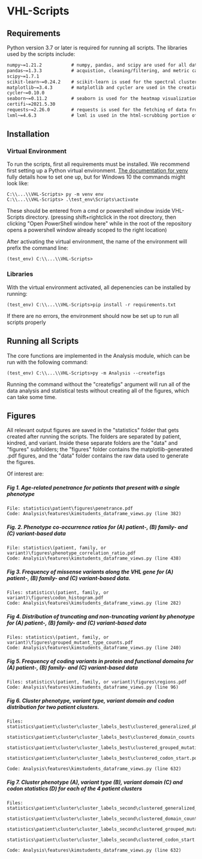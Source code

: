 # VHL-Scripts
## Requirements
Python version 3.7 or later is required for running all scripts. The libraries used by the scripts include:
```requirements.txt
numpy~=1.21.2           # numpy, pandas, and scipy are used for all data manipulation, including  
pandas~=1.3.3           # acquistion, cleaning/filtering, and metric calculations
scipy~=1.7.1            
scikit-learn~=0.24.2    # scikit-learn is used for the spectral clustering of patient, kindred, and variant graphs
matplotlib~=3.4.3       # matplotlib and cycler are used in the creation of all figures
cycler~=0.10.0
seaborn~=0.11.2         # seaborn is used for the heatmap visualizations
certifi~=2021.5.30
requests~=2.26.0        # requests is used for the fetching of data from remote online sources
lxml~=4.6.3             # lxml is used in the html-scrubbing portion of cross-validation with the UMD database
```
## Installation
### Virtual Environment
To run the scripts, first all requirements must be installed. We recommend first setting up a Python virtual environment.
[The documentation for venv](https://docs.python.org/3/library/venv.html) fully details how to set one up, but for Windows 10
the commands might look like:
```commandline
C:\\...\\VHL-Scripts> py -m venv env
C:\\...\\VHL-Scripts> .\test_env\Scripts\activate
```

These should be entered from a cmd or powershell window inside VHL-Scripts directory. (pressing shift+rightclick in the
root directory, then clicking "Open PowerShell window here" while in the root of the repository opens a powershell 
window already scoped to the right location)

After activating the virtual environment, the name of the environment will prefix the command line:
```commandline
(test_env) C:\\...\\VHL-Scripts>
```
### Libraries
With the virtual environment activated, all depenencies can be installed by running:
```commandline
(test_env) C:\\...\\VHL-Scripts>pip install -r requirements.txt
```
If there are no errors, the environment should now be set up to run all scripts properly

## Running all Scripts
The core functions are implemented in the Analysis module, which can be run with the following command:
```commandline
(test_env) C:\\...\\VHL-Scripts>py -m Analysis --createfigs
```
Running the command without the "createfigs" argument will run all of the data analysis and statistical tests without creating
all of the figures, which can take some time.
## Figures
All relevant output figures are saved in the "statistics" folder that gets created after running the scripts. The folders
are separated by patient, kindred, and variant. Inside these separate folders are the "data" and "figures" subfolders; the "figures"
folder contains the matplotlib-generated .pdf figures, and the "data" folder contains the raw data used to generate the figures.

Of interest are:

##### Fig 1. Age-related penetrance for patients that present with a single phenotype
```commandline
File: statistics\patient\figures\penetrance.pdf
Code: Analysis\features\kimstudents_dataframe_views.py (line 382)
```
##### Fig. 2. Phenotype co-occurrence ratios for (A) patient-, (B) family- and (C) variant-based data
```commandline
File: statistics\(patient, family, or variant)\figures\phenotype_correlation_ratio.pdf
Code: Analysis\features\kimstudents_dataframe_views.py (line 438)
```
##### Fig 3. Frequency of missense variants along the VHL gene for (A) patient-, (B) family- and (C) variant-based data. 
```commandline
Files: statistics\(patient, family, or variant)\figures\codon_histogram.pdf
Code: Analysis\features\kimstudents_dataframe_views.py (line 282)
```
##### Fig 4. Distribution of truncating and non-truncating variant by phenotype for (A) patient-, (B) family- and (C) variant-based data
```commandline
Files: statistics\(patient, family, or variant)\figures\grouped_mutant_type_counts.pdf
Code: Analysis\features\kimstudents_dataframe_views.py (line 240)
```
##### Fig 5. Frequency of coding variants in protein and functional domains for (A) patient-, (B) family- and (C) variant-based data
```commandline
Files: statistics\(patient, family, or variant)\figures\regions.pdf
Code: Analysis\features\kimstudents_dataframe_views.py (line 96)
```
##### Fig 6. Cluster phenotype, variant type, variant domain and codon distribution for two patient clusters.
```commandline
Files:  statistics\patient\cluster\cluster_labels_best\clustered_generalized_phenotype_counts.pdf
        statistics\patient\cluster\cluster_labels_best\clustered_domain_counts.pdf
        statistics\patient\cluster\cluster_labels_best\clustered_grouped_mutation_type_counts.pdf
        statistics\patient\cluster\cluster_labels_best\clustered_codon_start.pdf

Code: Analysis\features\kimstudents_dataframe_views.py (line 632)
``` 
##### Fig 7. Cluster phenotype (A), variant type (B), variant domain (C) and codon statistics (D) for each of the 4 patient clusters
```commandline
Files:  statistics\patient\cluster\cluster_labels_second\clustered_generalized_phenotype_counts.pdf
        statistics\patient\cluster\cluster_labels_second\clustered_domain_counts.pdf
        statistics\patient\cluster\cluster_labels_second\clustered_grouped_mutation_type_counts.pdf
        statistics\patient\cluster\cluster_labels_second\clustered_codon_start.pdf

Code: Analysis\features\kimstudents_dataframe_views.py (line 632)
``` 